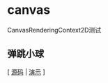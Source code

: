 # canvas
CanvasRenderingContext2D测试

## 弹跳小球
[ [源码](https://github.com/User782Tec/canvas/tree/main/弹跳小球) | [演示](https://user782tec.github.io/canvas/弹跳小球) ]
